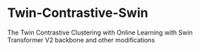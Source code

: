 # Twin-Contrastive-Swin
The Twin Contrastive Clustering with Online Learning with Swin Transformer V2 backbone and other modifications
